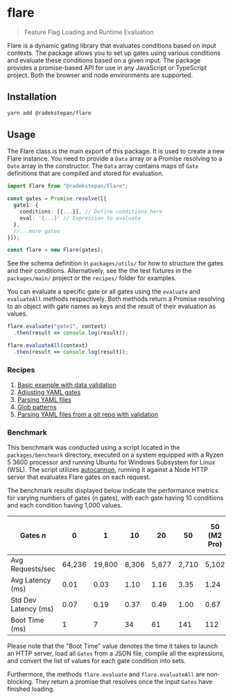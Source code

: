 # flare

> Feature Flag Loading and Runtime Evaluation

Flare is a dynamic gating library that evaluates conditions based on input contexts. The package allows you to set up gates using various conditions and evaluate these conditions based on a given input. The package provides a promise-based API for use in any JavaScript or TypeScript project. Both the browser and node environments are supported.

## Installation

```bash
yarn add @radekstepan/flare
```

## Usage

The Flare class is the main export of this package. It is used to create a new Flare instance. You need to provide a `Data` array or a Promise resolving to a `Date` array in the constructor. The `Data` array contains maps of `Gate` definitions that are compiled and stored for evaluation.

```ts
import Flare from "@radekstepan/flare";

const gates = Promise.resolve([{
  gate1: {
    conditions: [{...}], // Define conditions here
    eval: '{...}' // Expression to evaluate
  },
  //...more gates
}]);

const flare = new Flare(gates);
```

See the schema definition in `packages/utils/` for how to structure the gates and their conditions. Alternatively, see the the test fixtures in the `packages/main/` project or the `recipes/` folder for examples.

You can evaluate a specific gate or all gates using the `evaluate` and `evaluateAll` methods respectively. Both methods return a Promise resolving to an object with gate names as keys and the result of their evaluation as values.

```js
flare.evaluate("gate1", context)
  .then(result => console.log(result));

flare.evaluateAll(context)
  .then(result => console.log(result));
```

### Recipes

1. [Basic example with data validation](recipes/basic-with-validation.md)
2. [Adjusting YAML gates](recipes/yaml-gates.md)
3. [Parsing YAML files](recipes/parse-yaml.md)
4. [Glob patterns](recipes/glob-patterns.md)
5. [Parsing YAML files from a git repo with validation](recipes/git-parse-yaml-with-validation.md)

### Benchmark

This benchmark was conducted using a script located in the `packages/benchmark` directory, executed on a system equipped with a Ryzen 5 3600 processor and running Ubuntu for Windows Subsystem for Linux (WSL). The script utilizes [autocannon](https://github.com/mcollina/autocannon), running it against a Node HTTP server that evaluates Flare gates on each request.

The benchmark results displayed below indicate the performance metrics for varying numbers of gates (_n_ gates), with each gate having 10 conditions and each condition having 1,000 values.

| Gates _n_            | 0       | 1       | 10      | 20      | 50      | 50 (M2 Pro) | 50 (Ryzen 5 7600X) |
|----------------------|---------|---------|---------|---------|---------|-------------|------------------|
| Avg Requests/sec     | 64,236  | 19,800  | 8,306   | 5,877   | 2,710   | 5,102       | 7,037            |
| Avg Latency (ms)     | 0.01    | 0.03    | 1.10    | 1.16    | 3.35    | 1.24        | 1.12             |
| Std Dev Latency (ms) | 0.07    | 0.19    | 0.37    | 0.49    | 1.00    | 0.67        | 0.36             |
| Boot Time (ms)       | 1       | 7       | 34      | 61      | 141     | 112         | 77               |

Please note that the "Boot Time" value denotes the time it takes to launch an HTTP server, load all `Gates` from a JSON file, compile all the expressions, and convert the list of values for each gate condition into sets.

Furthermore, the methods `flare.evaluate` and `flare.evaluateAll` are non-blocking. They return a promise that resolves once the input `Gates` have finished loading.
